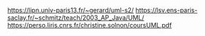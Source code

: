 https://lipn.univ-paris13.fr/~gerard/uml-s2/
https://lsv.ens-paris-saclay.fr/~schmitz/teach/2003_AP_Java/UML/
https://perso.liris.cnrs.fr/christine.solnon/coursUML.pdf
